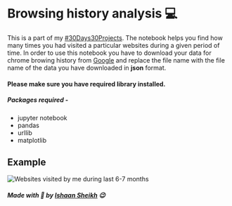 # Browsing history analysis &#128187;

This is a part of my [#30Days30Projects](https://github.com/sheikh005/30Days30Projects). The notebook helps you find how many times you had visited a particular websites during a given period of time. In order to use this notebook you have to download your data for chrome browing history from [Google](http://takeout.google.com/) and replace the file name with the file name of the data you have downloaded in **json** format.

#### Please make sure you have required library installed.

##### Packages required -

- jupyter notebook
- pandas
- urllib
- matplotlib

## Example

![Websites visited by me during last 6-7 months](https://github.com/sheikh005/30Days30Projects/blob/master/Day%2011%20-%20Browsing%20History%20Analysis/analysis.PNG)

##### Made with &#128150; by [Ishaan Sheikh](http://frikishaan.xyz/) &#128521;
